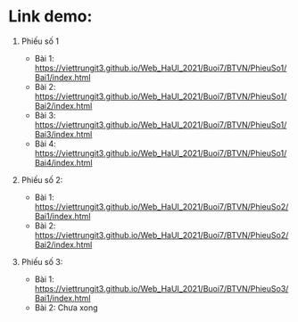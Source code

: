 # Link demo:

1. Phiếu số 1

    * Bài 1: https://viettrungit3.github.io/Web_HaUI_2021/Buoi7/BTVN/PhieuSo1/Bai1/index.html
    * Bài 2: https://viettrungit3.github.io/Web_HaUI_2021/Buoi7/BTVN/PhieuSo1/Bai2/index.html
    * Bài 3: https://viettrungit3.github.io/Web_HaUI_2021/Buoi7/BTVN/PhieuSo1/Bai3/index.html
    * Bài 4: https://viettrungit3.github.io/Web_HaUI_2021/Buoi7/BTVN/PhieuSo1/Bai4/index.html

2. Phiếu số 2: 

    * Bài 1: https://viettrungit3.github.io/Web_HaUI_2021/Buoi7/BTVN/PhieuSo2/Bai1/index.html
    * Bài 2: https://viettrungit3.github.io/Web_HaUI_2021/Buoi7/BTVN/PhieuSo2/Bai2/index.html
3. Phiếu số 3: 

    * Bài 1: https://viettrungit3.github.io/Web_HaUI_2021/Buoi7/BTVN/PhieuSo3/Bai1/index.html
    * Bài 2: Chưa xong


